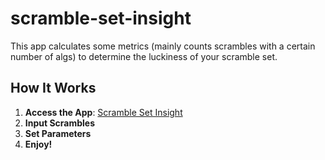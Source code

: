 # scramble-set-insight

This app calculates some metrics (mainly counts scrambles with a certain number of algs) to determine the luckiness of your scramble set.

## How It Works

1. **Access the App**: [Scramble Set Insight](https://scramble-set-insight.streamlit.app/)
2. **Input Scrambles**
3. **Set Parameters**
4. **Enjoy!**
